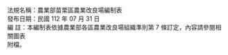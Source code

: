 法規名稱：農業部苗栗區農業改良場編制表  
發布日期：民國 112 年 07 月 31 日  
編 註：本編制表依據農業部各區農業改良場組織準則第 7 條訂定，內容請參閱相關圖表  
附檔。  


